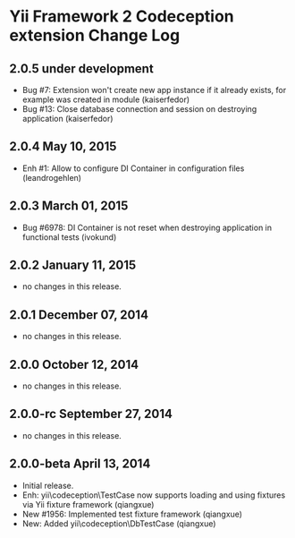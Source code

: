 Yii Framework 2 Codeception extension Change Log
================================================

2.0.5 under development
-----------------------

- Bug #7: Extension won't create new app instance if it already exists, for example was created in module (kaiserfedor)
- Bug #13: Close database connection and session on destroying application (kaiserfedor)

2.0.4 May 10, 2015
------------------

- Enh #1: Allow to configure DI Container in configuration files (leandrogehlen)


2.0.3 March 01, 2015
--------------------

- Bug #6978: DI Container is not reset when destroying application in functional tests (ivokund)


2.0.2 January 11, 2015
----------------------

- no changes in this release.


2.0.1 December 07, 2014
-----------------------

- no changes in this release.


2.0.0 October 12, 2014
----------------------

- no changes in this release.


2.0.0-rc September 27, 2014
---------------------------

- no changes in this release.


2.0.0-beta April 13, 2014
-------------------------

- Initial release.
- Enh: yii\codeception\TestCase now supports loading and using fixtures via Yii fixture framework (qiangxue)
- New #1956: Implemented test fixture framework (qiangxue)
- New: Added yii\codeception\DbTestCase (qiangxue)
